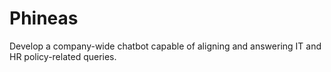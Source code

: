 # Phineas
 Develop a company-wide chatbot capable of aligning and answering IT and HR policy-related queries.
